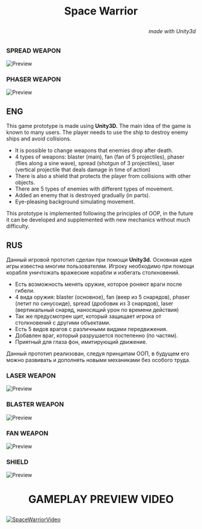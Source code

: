 # <p style="text-align: center;">**Space Warrior**<p>

###### <p style="text-align: right;">made with Unity3d<p>

### SPREAD WEAPON

![Preview](https://media0.giphy.com/media/8LdLAPhuNqqqBfHdy8/giphy.gif)
### PHASER WEAPON

![Preview](https://media3.giphy.com/media/RKpr3lE1yUBsYNrAPC/giphy.gif)

## **ENG**

This game prototype is made using **Unity3D.**
The main idea of the game is known to many users. The player needs to use the ship to destroy enemy ships and avoid collisions.

+ It is possible to change weapons that enemies drop after death.
+ 4 types of weapons: blaster (main), fan (fan of 5 projectiles), phaser (flies along a sine wave), spread (shotgun of 3 projectiles), laser (vertical projectile that deals damage in time of action)
+ There is also a shield that protects the player from collisions with other objects.
+ There are 5 types of enemies with different types of movement.
+ Added an enemy that is destroyed gradually (in parts).
+ Eye-pleasing background simulating movement.

This prototype is implemented following the principles of OOP, in the future it can be developed and supplemented with new mechanics without much difficulty.

## **RUS**

Данный игровой прототип сделан при помощи **Unity3d.**
Основная идея игры известна многим пользователям. Игроку необходимо при помощи корабля уничтожать вражеские корабли и избегать столкновений.

+ Есть возможность менять оружие, которое роняют враги после гибели.
+ 4 вида оружия: blaster (основное), fan (веер из 5 снарядов), phaser (летит по синусоиде), spread (дробовик из 3 снарядов), laser (вертикальный снаряд, наносящий урон по времени действия)
+ Так же предусмотрен щит, который защищает игрока от столкновений с другими объектами.
+ Есть 5 видов врагов с различными видами передвижения.
+ Добавлен враг, который разрушается постепенно (по частям).
+ Приятный для глаза фон, имитирующий движение.

Данный прототип реализован, следуя принципам ООП, в будущем его можно развивать и дополнять новыми механиками без особого труда.

### LASER WEAPON

![Preview](https://media1.giphy.com/media/k8xN8rOeUOpByPmill/giphy.gif)
### BLASTER WEAPON

![Preview](https://media2.giphy.com/media/B9tvyB8Y1j6ELI2Sw4/giphy.gif)
### FAN WEAPON

![Preview](https://media4.giphy.com/media/Gbw9kY5mOuSqIiPRfj/giphy.gif)
### SHIELD

![Preview](https://media2.giphy.com/media/YXN8smux2321T5KhSF/giphy.gif)

# <p style="text-align: center;">**GAMEPLAY PREVIEW VIDEO**</p>

[![SpaceWarriorVideo](https://media.discordapp.net/attachments/570007120691462144/893302493033939024/unknown.png?width=1191&height=670)](https://www.youtube.com/watch?v=o_2Myl4frJE "SpaceWarriorVideo")
